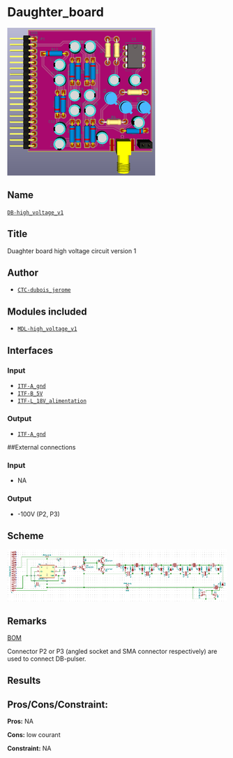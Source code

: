 # Daughter_board
![](viewme.png)

## Name
[`DB-high_voltage_v1`]()

## Title
Duaghter board high voltage circuit version 1

## Author
* [`CTC-dubois_jerome`]()

## Modules included
* [`MDL-high_voltage_v1`]()

## Interfaces
### Input
* [`ITF-A_gnd`]()
* [`ITF-B_5V`]()
* [`ITF-L_18V_alimentation`]()

### Output
* [`ITF-A_gnd`]()

##External connections
### Input
* NA

### Output
* -100V (P2, P3)

## Scheme
![](images/scheme.png)

## Remarks
[BOM](./src/DB-high_voltage_v1.csv)

Connector P2 or P3 (angled socket and SMA connector respectively) are used to connect DB-pulser.

## Results

## Pros/Cons/Constraint:

**Pros:** NA

**Cons:** low courant

**Constraint:** NA
